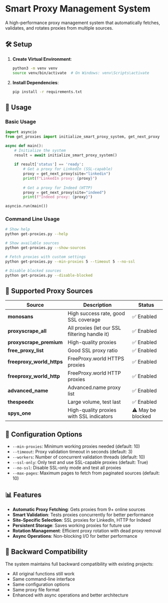 # Smart Proxy Management System

A high-performance proxy management system that automatically fetches, validates, and rotates proxies from multiple sources.

## 🛠️ Setup

1. **Create Virtual Environment**:
   ```bash
   python3 -m venv venv
   source venv/bin/activate  # On Windows: venv\Scripts\activate
   ```

2. **Install Dependencies**:
   ```bash
   pip install -r requirements.txt
   ```

## 🚀 Usage

### Basic Usage
```python
import asyncio
from get_proxies import initialize_smart_proxy_system, get_next_proxy

async def main():
    # Initialize the system
    result = await initialize_smart_proxy_system()
    
    if result['status'] == 'ready':
        # Get a proxy for LinkedIn (SSL-capable)
        proxy = get_next_proxy(site="linkedin")
        print(f"LinkedIn proxy: {proxy}")
        
        # Get a proxy for Indeed (HTTP)
        proxy = get_next_proxy(site="indeed")
        print(f"Indeed proxy: {proxy}")

asyncio.run(main())
```

### Command Line Usage
```bash
# Show help
python get-proxies.py --help

# Show available sources
python get-proxies.py --show-sources

# Fetch proxies with custom settings
python get-proxies.py --min-proxies 5 --timeout 5 --no-ssl

# Disable blocked sources
python get-proxies.py --disable-blocked
```

## 📡 Supported Proxy Sources

| Source | Description | Status |
|--------|-------------|--------|
| **monosans** | High success rate, good SSL coverage | ✅ Enabled |
| **proxyscrape_all** | All proxies (let our SSL filtering handle it) | ✅ Enabled |
| **proxyscrape_premium** | High-quality proxies | ✅ Enabled |
| **free_proxy_list** | Good SSL proxy ratio | ✅ Enabled |
| **freeproxy_world_https** | FreeProxy.world HTTPS proxies | ✅ Enabled |
| **freeproxy_world_http** | FreeProxy.world HTTP proxies | ✅ Enabled |
| **advanced_name** | Advanced.name proxy list | ✅ Enabled |
| **thespeedx** | Large volume, test last | ✅ Enabled |
| **spys_one** | High-quality proxies with SSL indicators | ⚠️ May be blocked |

## 🔧 Configuration Options

- `--min-proxies`: Minimum working proxies needed (default: 10)
- `--timeout`: Proxy validation timeout in seconds (default: 3)
- `--workers`: Number of concurrent validation threads (default: 10)
- `--ssl-only`: Only test and use SSL-capable proxies (default: True)
- `--no-ssl`: Disable SSL-only mode and test all proxies
- `--max-pages`: Maximum pages to fetch from paginated sources (default: 10)

## 📊 Features

- **Automatic Proxy Fetching**: Gets proxies from 9+ online sources
- **Smart Validation**: Tests proxies concurrently for better performance
- **Site-Specific Selection**: SSL proxies for LinkedIn, HTTP for Indeed
- **Persistent Storage**: Saves working proxies for future use
- **Rotation Management**: Efficient proxy rotation with dead proxy removal
- **Async Operations**: Non-blocking I/O for better performance

## 🔄 Backward Compatibility

The system maintains full backward compatibility with existing projects:
- All original functions still work
- Same command-line interface
- Same configuration options
- Same proxy file format
- Enhanced with async operations and better architecture
